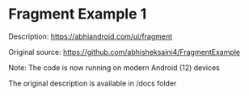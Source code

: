 # Fragment Example 1

Description: https://abhiandroid.com/ui/fragment

Original source: https://github.com/abhisheksaini4/FragmentExample

Note: The code is now running on modern Android (12) devices

The original description is available in /docs folder
